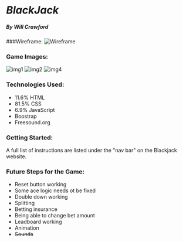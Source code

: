 # *BlackJack*

##### By Will Crawford

###Wireframe:
![Wireframe](https://i.imgur.com/ZqKtFaH.png "Wireframe")



### Game Images:
![img1](https://i.imgur.com/69yUPMU.png "test")
![img2](https://i.imgur.com/BX9mBMv.png "test")
![img4](https://i.imgur.com/hb8Us1M.png "test")

### Technologies Used:
* 11.6% HTML
* 81.5% CSS
* 6.9% JavaScript
* Boostrap
* Freesound.org

### Getting Started:
A full list of instructions are listed under the "nav bar" on the Blackjack website.

### Future Steps for the Game:
* Reset button working
* Some ace logic needs ot be fixed
* Double down working
* Splitting
* Betting insurance
* Being able to change bet amount
* Leadboard working
* Animation
* ~~Sounds~~